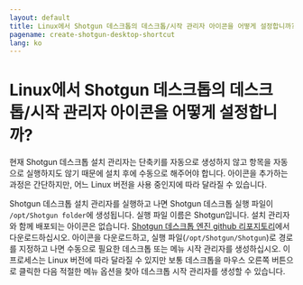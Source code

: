 ```yaml
---
layout: default
title: Linux에서 Shotgun 데스크톱의 데스크톱/시작 관리자 아이콘을 어떻게 설정합니까?
pagename: create-shotgun-desktop-shortcut
lang: ko
---
```


# Linux에서 Shotgun 데스크톱의 데스크톱/시작 관리자 아이콘을 어떻게 설정합니까?

현재 Shotgun 데스크톱 설치 관리자는 단축키를 자동으로 생성하지 않고 항목을 자동으로 실행하지도 않기 때문에 설치 후에 수동으로 해주어야 합니다. 아이콘을 추가하는 과정은 간단하지만, 어느 Linux 버전을 사용 중인지에 따라 달라질 수 있습니다.

Shotgun 데스크톱 설치 관리자를 실행하고 나면 Shotgun 데스크톱 실행 파일이 `/opt/Shotgun folder`에 생성됩니다. 실행 파일 이름은 Shotgun입니다.
설치 관리자와 함께 배포되는 아이콘은 없습니다. [Shotgun 데스크톱 엔진 github 리포지토리](https://github.com/shotgunsoftware/tk-desktop/blob/aac6fe004bd003bf26316b9859bd4ebc42eb82dc/resources/default_systray_icon.png)에서 다운로드하십시오.
아이콘을 다운로드하고, 실행 파일(`/opt/Shotgun/Shotgun`)로 경로를 지정하고 나면 수동으로 필요한 데스크톱 또는 메뉴 시작 관리자를 생성하십시오. 이 프로세스는 Linux 버전에 따라 달라질 수 있지만 보통 데스크톱을 마우스 오른쪽 버튼으로 클릭한 다음 적절한 메뉴 옵션을 찾아 데스크톱 시작 관리자를 생성할 수 있습니다.